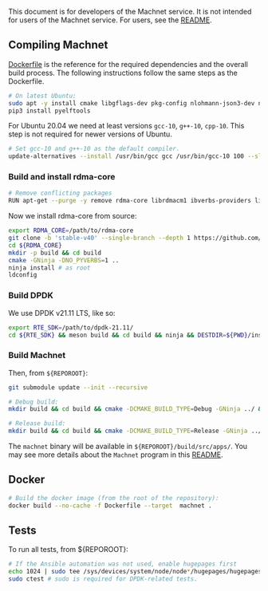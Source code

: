 This document is for developers of the Machnet service. It is not intended for
users of the Machnet service. For users, see the [README](README.md).

## Compiling Machnet

[Dockerfile](Dockerfile) is the reference for the required dependencies and the
overall build process. The following instructions follow the same steps as the
Dockerfile.


```bash
# On latest Ubuntu:
sudo apt -y install cmake libgflags-dev pkg-config nlohmann-json3-dev ninja-build gcc-10 g++-10 doxygen graphviz python3-pip meson libhugetlbfs-dev
pip3 install pyelftools
```


  For Ubuntu 20.04 we need at least versions `gcc-10`, `g++-10`, `cpp-10`. This step is not required for newer versions of Ubuntu.
  ```bash
  # Set gcc-10 and g++-10 as the default compiler.
  update-alternatives --install /usr/bin/gcc gcc /usr/bin/gcc-10 100 --slave /usr/bin/g++ g++ /usr/bin/g++-10 --slave /usr/bin/gcov gcov /usr/bin/gcov-10
  ```

### Build and install rdma-core

```bash
# Remove conflicting packages
RUN apt-get --purge -y remove rdma-core librdmacm1 ibverbs-providers libibverbs-dev libibverbs1
```

Now we install rdma-core from source:
```bash
export RDMA_CORE=/path/to/rdma-core
git clone -b 'stable-v40' --single-branch --depth 1 https://github.com/linux-rdma/rdma-core.git ${RDMA_CORE}
cd ${RDMA_CORE}
mkdir -p build && cd build
cmake -GNinja -DNO_PYVERBS=1 ..
ninja install # as root
ldconfig
```

### Build DPDK

We use DPDK v21.11 LTS, like so:

```bash
export RTE_SDK=/path/to/dpdk-21.11/
cd ${RTE_SDK} && meson build && cd build && ninja && DESTDIR=${PWD}/install ninja install
```

### Build Machnet

Then, from `${REPOROOT}`:
```bash
git submodule update --init --recursive

# Debug build:
mkdir build && cd build && cmake -DCMAKE_BUILD_TYPE=Debug -GNinja ../ && ninja

# Release build:
mkdir build && cd build && cmake -DCMAKE_BUILD_TYPE=Release -GNinja ../ && ninja
```

The `machnet` binary will be available in `${REPOROOT}/build/src/apps/`.  You may
see more details about the `Machnet` program in this
[README](src/apps/machnet/README.md).

## Docker
```bash
# Build the docker image (from the root of the repository):
docker build --no-cache -f Dockerfile --target  machnet .
```

## Tests

To run all tests, from ${REPOROOT}:
```bash
# If the Ansible automation was not used, enable hugepages first
echo 1024 | sudo tee /sys/devices/system/node/node*/hugepages/hugepages-2048kB/nr_hugepages
sudo ctest # sudo is required for DPDK-related tests.
```

